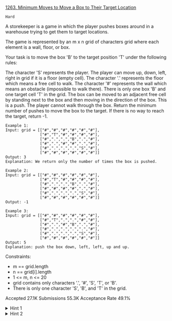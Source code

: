 [1263. Minimum Moves to Move a Box to Their Target Location](https://leetcode.com/problems/minimum-moves-to-move-a-box-to-their-target-location/)

`Hard`

A storekeeper is a game in which the player pushes boxes around in a warehouse trying to get them to target locations.

The game is represented by an m x n grid of characters grid where each element is a wall, floor, or box.

Your task is to move the box 'B' to the target position 'T' under the following rules:

The character 'S' represents the player. The player can move up, down, left, right in grid if it is a floor (empty cell).
The character '.' represents the floor which means a free cell to walk.
The character '#' represents the wall which means an obstacle (impossible to walk there).
There is only one box 'B' and one target cell 'T' in the grid.
The box can be moved to an adjacent free cell by standing next to the box and then moving in the direction of the box. This is a push.
The player cannot walk through the box.
Return the minimum number of pushes to move the box to the target. If there is no way to reach the target, return -1.

```
Example 1:
Input: grid = [["#","#","#","#","#","#"],
               ["#","T","#","#","#","#"],
               ["#",".",".","B",".","#"],
               ["#",".","#","#",".","#"],
               ["#",".",".",".","S","#"],
               ["#","#","#","#","#","#"]]
Output: 3
Explanation: We return only the number of times the box is pushed.

Example 2:
Input: grid = [["#","#","#","#","#","#"],
               ["#","T","#","#","#","#"],
               ["#",".",".","B",".","#"],
               ["#","#","#","#",".","#"],
               ["#",".",".",".","S","#"],
               ["#","#","#","#","#","#"]]
Output: -1

Example 3:
Input: grid = [["#","#","#","#","#","#"],
               ["#","T",".",".","#","#"],
               ["#",".","#","B",".","#"],
               ["#",".",".",".",".","#"],
               ["#",".",".",".","S","#"],
               ["#","#","#","#","#","#"]]
Output: 5
Explanation: push the box down, left, left, up and up.
``` 

Constraints:

- m == grid.length
- n == grid[i].length
- 1 <= m, n <= 20
- grid contains only characters '.', '#', 'S', 'T', or 'B'.
- There is only one character 'S', 'B', and 'T' in the grid.

Accepted
27.1K
Submissions
55.3K
Acceptance Rate
49.1%

<details>
<summary>Hint 1</summary>

We represent the search state as (player_row, player_col, box_row, box_col).

</details>
<details>
<summary>Hint 2</summary>

You need to count only the number of pushes. Then inside of your BFS check if the box could be pushed (in any direction) given the current position of the player.

</details>